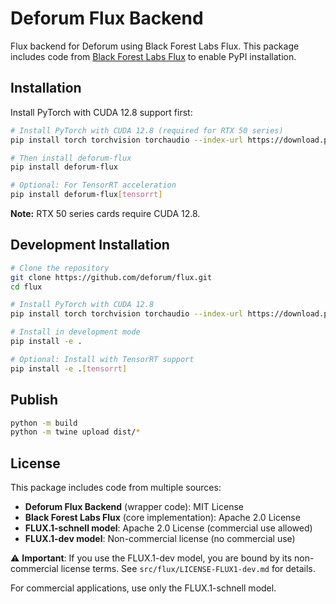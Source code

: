 # Deforum Flux Backend

Flux backend for Deforum using Black Forest Labs Flux. This package includes code from [Black Forest Labs Flux](https://github.com/black-forest-labs/flux) to enable PyPI installation.

## Installation

Install PyTorch with CUDA 12.8 support first:

```bash
# Install PyTorch with CUDA 12.8 (required for RTX 50 series)
pip install torch torchvision torchaudio --index-url https://download.pytorch.org/whl/cu128

# Then install deforum-flux
pip install deforum-flux

# Optional: For TensorRT acceleration
pip install deforum-flux[tensorrt]
```

**Note:** RTX 50 series cards require CUDA 12.8.

## Development Installation

```bash
# Clone the repository
git clone https://github.com/deforum/flux.git
cd flux

# Install PyTorch with CUDA 12.8
pip install torch torchvision torchaudio --index-url https://download.pytorch.org/whl/cu128

# Install in development mode
pip install -e .

# Optional: Install with TensorRT support
pip install -e .[tensorrt]
```

## Publish
```bash
python -m build
python -m twine upload dist/*
```

## License

This package includes code from multiple sources:

- **Deforum Flux Backend** (wrapper code): MIT License
- **Black Forest Labs Flux** (core implementation): Apache 2.0 License
- **FLUX.1-schnell model**: Apache 2.0 License (commercial use allowed)
- **FLUX.1-dev model**: Non-commercial license (no commercial use)

⚠️ **Important**: If you use the FLUX.1-dev model, you are bound by its non-commercial license terms. See `src/flux/LICENSE-FLUX1-dev.md` for details.

For commercial applications, use only the FLUX.1-schnell model.